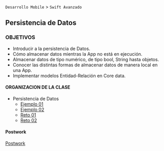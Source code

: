 
`Desarrollo Mobile` > `Swift Avanzado`

## Persistencia de Datos

### OBJETIVOS 

- Introducir a la persistencia de Datos.
- Cómo almacenar datos mientras la App no está en ejecución.
- Almacenar datos de tipo numérico, de tipo bool, String hasta objetos.
- Conocer las distintas formas de almacenar datos de manera local en una App.
- Implementar modelos Entidad-Relación en Core data.

#### ORGANIZACION DE LA CLASE 

- Persistencia de Datos
    - [Ejemplo 01](Ejemplo-01)
	- [Ejemplo 02](Ejemplo-02)
    - [Reto 01](Reto-01)
	- [Reto 02](Reto-02)


#### Postwork

[Postwork](Postwork)
